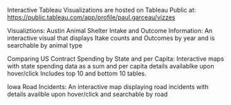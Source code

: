 Interactive Tableau Visualizations are hosted on Tableau Public at:
https://public.tableau.com/app/profile/paul.garceau/vizzes

Visualiztions:
  Austin Animal Shelter Intake and Outcome Information:
    An interactive visual that displays Itake counts and Outcomes by year and is searchable by animal type

  Comparing US Contract Spending by State and per Capita:
    Interactive maps with state spending data as a sum and per capita details availablke upon hover/click 
    Includes top 10 and bottom 10 tables.

  Iowa Road Incidents:
    An interactive map displaying road incidents with details availble upon hover/click and searchable by road
